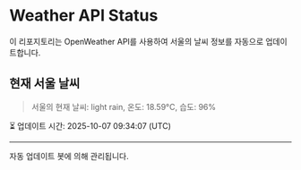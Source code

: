 
# Weather API Status

이 리포지토리는 OpenWeather API를 사용하여 서울의 날씨 정보를 자동으로 업데이트합니다.

## 현재 서울 날씨
> 서울의 현재 날씨: light rain, 온도: 18.59°C, 습도: 96%

⏳ 업데이트 시간: 2025-10-07 09:34:07 (UTC)

---
자동 업데이트 봇에 의해 관리됩니다.
